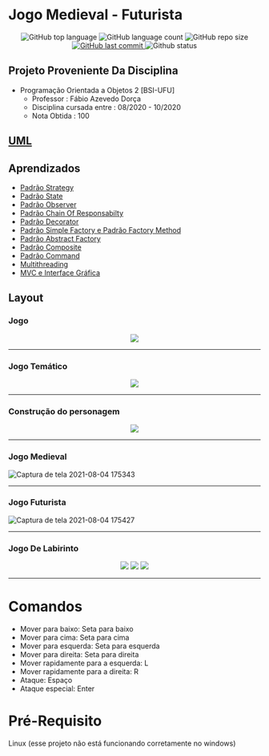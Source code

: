 # Jogo Medieval - Futurista

<p align="center">
  
 <img alt="GitHub top language" src="https://img.shields.io/github/languages/top/EullerHenrique/Medieval-Futurista">
  
 <img alt="GitHub language count" src="https://img.shields.io/github/languages/count/EullerHenrique/Medieval-Futurista">
  
 <img alt="GitHub repo size" src="https://img.shields.io/github/repo-size/EullerHenrique/Medieval-Futurista">

 <a href="https://github.com/EullerHenrique/Peixe_Urbano/commits/master">
    <img alt="GitHub last commit" src="https://img.shields.io/github/last-commit/EullerHenrique/Medieval-Futurista">
 </a>
  
 <img alt="Github status" src="http://img.shields.io/static/v1?label=status&message=concluded&color=GREEN&style=plastic"/>
 
</p>


## Projeto Proveniente Da Disciplina

- Programação Orientada a Objetos 2 [BSI-UFU]
  - Professor : Fábio Azevedo Dorça
  - Disciplina cursada entre : 08/2020 - 10/2020
  - Nota Obtida : 100
 
## [UML](https://github.com/EullerHenrique/Medieval-Futurista/blob/master/Medieval-Futurista/UML.pdf)

## Aprendizados 

- [Padrão Strategy](https://github.com/EullerHenrique/Trabalho_De_POO2/blob/master/Medieval-Futurista/enunciados/Pratica01-Padrao-Strategy.pdf)
- [Padrão State](https://github.com/EullerHenrique/Trabalho_De_POO2/blob/master/Medieval-Futurista/enunciados/Pratica02-Padrao-State.pdf)
- [Padrão Observer](https://github.com/EullerHenrique/Trabalho_De_POO2/blob/master/Medieval-Futurista/enunciados/Pratica03-Padrao-Observer.pdf)
- [Padrão Chain Of Responsabilty](https://github.com/EullerHenrique/Trabalho_De_POO2/blob/master/Medieval-Futurista/enunciados/Pratica04-Padrao-Chain-of-Responsability.pdf)
- [Padrão Decorator](https://github.com/EullerHenrique/Trabalho_De_POO2/blob/master/Medieval-Futurista/enunciados/Pratica05-Padrao-Decorator.pdf)
- [Padrão Simple Factory e Padrão Factory Method](https://github.com/EullerHenrique/Trabalho_De_POO2/blob/master/Medieval-Futurista/enunciados/Pratica06-Padrao-Simple-Factory-FactoryMethod.pdf)
- [Padrão Abstract Factory](https://github.com/EullerHenrique/Trabalho_De_POO2/blob/master/Medieval-Futurista/enunciados/Pratica07-Padrao-Abstract-Factory.pdf)
- [Padrão Composite](https://github.com/EullerHenrique/Trabalho_De_POO2/blob/master/Medieval-Futurista/enunciados/Pratica08-Padrao-Composite.pdf)
- [Padrão Command](https://github.com/EullerHenrique/Trabalho_De_POO2/blob/master/Medieval-Futurista/enunciados/Pratica09-Padrao-Command.pdf)
- [Multithreading](https://github.com/EullerHenrique/Trabalho_De_POO2/blob/master/Medieval-Futurista/enunciados/Pratica10-PARTE01-Multithreading.pdf)
- [MVC e Interface Gráfica](https://github.com/EullerHenrique/Trabalho_De_POO2/blob/master/Medieval-Futurista/enunciados/Pratica10-PARTE02-MVC-InterfaceGrafica.pdf)

## Layout

### Jogo

<p align="center">
  
   <img src="https://user-images.githubusercontent.com/48317736/128242514-038ee61a-1e72-4400-ad99-e2099ffc26f9.png">

</p>

---

### Jogo Temático

<p align="center">
  
   <img src="https://user-images.githubusercontent.com/48317736/128242833-488e2fe3-ef24-4764-a935-fcb5abaa6aec.png">

</p>

---

### Construção do personagem

<p align="center">
  
   <img src="https://user-images.githubusercontent.com/48317736/128242989-c6dc0910-ba16-4ed5-8103-dc741acc0d71.png">

</p>

---

### Jogo Medieval

![Captura de tela 2021-08-04 175343](https://user-images.githubusercontent.com/48317736/128253580-14a75e96-0ee4-46a0-9a94-c64a82328b51.png)

---

### Jogo Futurista

![Captura de tela 2021-08-04 175427](https://user-images.githubusercontent.com/48317736/128253645-ba1bef05-2927-4052-959e-ea1747623714.png)

---

### Jogo De Labirinto

<p align="center">
  
   <img src="https://user-images.githubusercontent.com/48317736/128267481-7113720f-41c2-4b95-ad7e-8f8173692b47.png">
   <img src="https://user-images.githubusercontent.com/48317736/128267487-024b6281-33b6-4057-8b03-fea099bf440f.png">
   <img src="https://user-images.githubusercontent.com/48317736/128267492-925f8909-8aec-43e6-b0d0-5d395ebb513b.png">

</p>

 ---
 
# Comandos

- Mover para baixo: Seta para baixo
- Mover para cima: Seta para cima
- Mover para esquerda: Seta para esquerda
- Mover para direita: Seta para direita
- Mover rapidamente para a esquerda: L
- Mover rapidamente para a direita: R
- Ataque: Espaço
- Ataque especial: Enter


# Pré-Requisito 
  
  Linux (esse projeto não está funcionando corretamente no windows)
  

